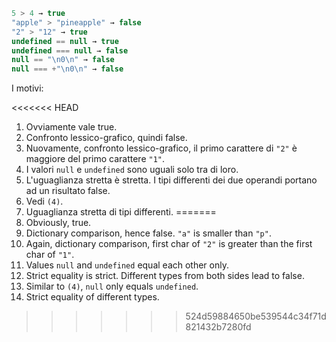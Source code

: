 

```js no-beautify
5 > 4 → true
"apple" > "pineapple" → false
"2" > "12" → true
undefined == null → true
undefined === null → false
null == "\n0\n" → false
null === +"\n0\n" → false
```

I motivi:

<<<<<<< HEAD
1. Ovviamente vale true.
2. Confronto lessico-grafico, quindi false.
3. Nuovamente, confronto lessico-grafico, il primo carattere di `"2"` è maggiore del primo carattere `"1"`.
4. I valori `null` e `undefined` sono uguali solo tra di loro.
5. L'uguaglianza stretta è stretta. I tipi differenti dei due operandi portano ad un risultato false.
6. Vedi `(4)`.
7. Uguaglianza stretta di tipi differenti.
=======
1. Obviously, true.
2. Dictionary comparison, hence false. `"a"` is smaller than `"p"`.
3. Again, dictionary comparison, first char of `"2"` is greater than the first char of `"1"`.
4. Values `null` and `undefined` equal each other only.
5. Strict equality is strict. Different types from both sides lead to false.
6. Similar to `(4)`, `null` only equals `undefined`.
7. Strict equality of different types.
>>>>>>> 524d59884650be539544c34f71d821432b7280fd
